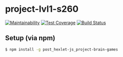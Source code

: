 # project-lvl1-s260
[![Maintainability](https://api.codeclimate.com/v1/badges/31259d8725d97a4b2798/maintainability)](https://codeclimate.com/github/igorpost92/project-lvl1-s260/maintainability)
[![Test Coverage](https://api.codeclimate.com/v1/badges/31259d8725d97a4b2798/test_coverage)](https://codeclimate.com/github/igorpost92/project-lvl1-s260/test_coverage)
[![Build Status](https://travis-ci.org/igorpost92/project-lvl1-s260.svg?branch=master)](https://travis-ci.org/igorpost92/project-lvl1-s260)

## Setup (via npm)

```sh
$ npm install -g post_hexlet-js_project-brain-games
```